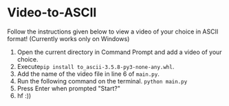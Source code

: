# Video-to-ASCII

Follow the instructions given below to view a video of your choice in ASCII format! (Currently works only on Windows)

1. Open the current directory in Command Prompt and add a video of your choice.
2. Execute`pip install to_ascii-3.5.8-py3-none-any.whl`.
3. Add the name of the video file in line 6 of `main.py`.
4. Run the following command on the terminal. `python main.py`
5. Press Enter when prompted "Start?"
6. hf :))